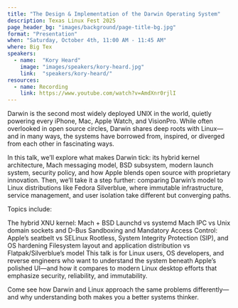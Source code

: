 ```yaml
---
title: "The Design & Implementation of the Darwin Operating System"
description: Texas Linux Fest 2025
page_header_bg: "images/background/page-title-bg.jpg"
format: "Presentation"
when: "Saturday, October 4th, 11:00 AM - 11:45 AM"
where: Big Tex
speakers:
  - name:  "Kory Heard"
    image: "images/speakers/kory-heard.jpg"
    link:  "speakers/kory-heard/"
resources:
  - name: Recording
    link: https://www.youtube.com/watch?v=AmdXnr0rjlI
---
```


Darwin is the second most widely deployed UNIX in the world, quietly powering 
every iPhone, Mac, Apple Watch, and VisionPro. While often overlooked in open 
source circles, Darwin shares deep roots with Linux—and in many ways, the 
systems have borrowed from, inspired, or diverged from each other in fascinating
 ways.

In this talk, we’ll explore what makes Darwin tick: its hybrid kernel 
architecture, Mach messaging model, BSD subsystem, modern launch system, 
security policy, and how Apple blends open source with proprietary innovation. 
Then, we’ll take it a step further: comparing Darwin’s model to Linux 
distributions like Fedora Silverblue, where immutable infrastructure, service 
management, and user isolation take different but converging paths.

Topics include:

The hybrid XNU kernel: Mach + BSD Launchd vs systemd Mach IPC vs Unix domain 
sockets and D-Bus Sandboxing and Mandatory Access Control: Apple’s seatbelt vs 
SELinux Rootless, System Integrity Protection (SIP), and OS hardening Filesystem
 layout and application distribution vs Flatpak/Silverblue’s model This talk is 
for Linux users, OS developers, and reverse engineers who want to understand the
 system beneath Apple’s polished UI—and how it compares to modern Linux desktop
 efforts that emphasize security, reliability, and immutability.

Come see how Darwin and Linux approach the same problems differently—and why 
understanding both makes you a better systems thinker.
